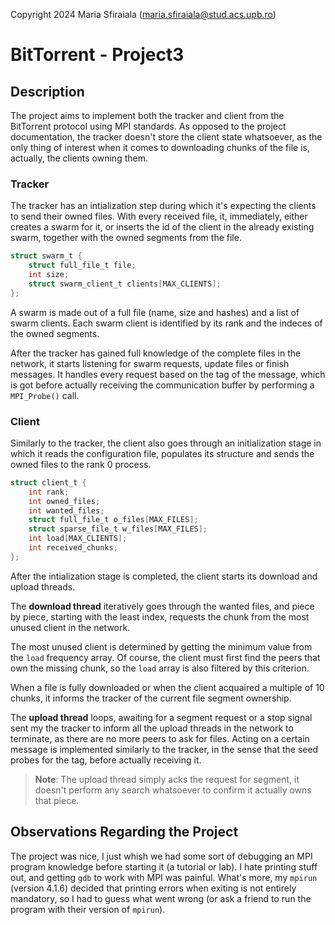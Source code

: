 Copyright 2024 Maria Sfiraiala (maria.sfiraiala@stud.acs.upb.ro)

# BitTorrent - Project3

## Description

The project aims to implement both the tracker and client from the BitTorrent protocol using MPI standards.
As opposed to the project documentation, the tracker doesn't store the client state whatsoever, as the only thing of interest when it comes to downloading chunks of the file is, actually, the clients owning them.

### Tracker

The tracker has an intialization step during which it's expecting the clients to send their owned files.
With every received file, it, immediately, either creates a swarm for it, or inserts the id of the client in the already existing swarm, together with the owned segments from the file.

```C
struct swarm_t {
    struct full_file_t file;
    int size;
    struct swarm_client_t clients[MAX_CLIENTS];
};
```

A swarm is made out of a full file (name, size and hashes) and a list of swarm clients.
Each swarm client is identified by its rank and the indeces of the owned segments.

After the tracker has gained full knowledge of the complete files in the network, it starts listening for swarm requests, update files or finish messages.
It handles every request based on the tag of the message, which is got before actually receiving the communication buffer by performing a `MPI_Probe()` call.

### Client

Similarly to the tracker, the client also goes through an initialization stage in which it reads the configuration file, populates its structure and sends the owned files to the rank 0 process.

```C
struct client_t {
	int rank;
	int owned_files;
	int wanted_files;
	struct full_file_t o_files[MAX_FILES];
	struct sparse_file_t w_files[MAX_FILES];
	int load[MAX_CLIENTS];
	int received_chunks;
};
```

After the intialization stage is completed, the client starts its download and upload threads.

The **download thread** iteratively goes through the wanted files, and piece by piece, starting with the least index, requests the chunk from the most unused client in the network.

The most unused client is determined by getting the minimum value from the `load` frequency array.
Of course, the client must first find the peers that own the missing chunk, so the `load` array is also filtered by this criterion.

When a file is fully downloaded or when the client acquaired a multiple of 10 chunks, it informs the tracker of the current file segment ownership.

The **upload thread** loops, awaiting for a segment request or a stop signal sent my the tracker to inform all the upload threads in the network to terminate, as there are no more peers to ask for files.
Acting on a certain message is implemented similarly to the tracker, in the sense that the seed probes for the tag, before actually receiving it.

> **Note**: The upload thread simply acks the request for segment, it doesn't perform any search whatsoever to confirm it actually owns that piece.

## Observations Regarding the Project

The project was nice, I just whish we had some sort of debugging an MPI program knowledge before starting it (a tutorial or lab).
I hate printing stuff out, and getting `gdb` to work with MPI was painful.
What's more, my `mpirun` (version 4.1.6) decided that printing errors when exiting is not entirely mandatory, so I had to guess what went wrong (or ask a friend to run the program with their version of `mpirun`).
